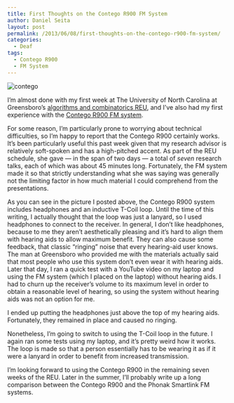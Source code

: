```yaml
---
title: First Thoughts on the Contego R900 FM System
author: Daniel Seita
layout: post
permalink: /2013/06/08/first-thoughts-on-the-contego-r900-fm-system/
categories:
  - Deaf
tags:
  - Contego R900
  - FM System
---
```

<img src="{{site.url}}/assets/Contego_R900.jpg" alt="contego">

I&#8217;m almost done with my first week at The University of North Carolina at Greensboro&#8217;s
[algorithms and combinatorics REU][2], and I&#8217;ve also had my first experience with the [Contego
R900 FM system][3].

For some reason, I&#8217;m particularly prone to worrying about technical difficulties, so I&#8217;m
happy to report that the Contego R900 certainly works. It&#8217;s been particularly useful this past
week given that my research advisor is relatively soft-spoken and has a high-pitched accent. As part
of the REU schedule, she gave &#8212; in the span of two days &#8212; a total of *seven* research
talks, each of which was about 45 minutes long. Fortunately, the FM system made it so that strictly
understanding what she was saying was generally not the limiting factor in how much material I could
comprehend from the presentations.

As you can see in the picture I posted above, the Contego R900 system includes headphones and an
inductive T-Coil loop. Until the time of this writing, I actually thought that the loop was just a
lanyard, so I used headphones to connect to the receiver. In general, I don&#8217;t like headphones,
because to me they aren&#8217;t aesthetically pleasing and it&#8217;s hard to align them with
hearing aids to allow maximum benefit. They can also cause some feedback, that classic
&#8220;ringing&#8221; noise that every hearing-aid user knows. The man at Greensboro who provided me
with the materials actually said that most people who use this system don&#8217;t even wear it with
hearing aids. Later that day, I ran a quick test with a YouTube video on my laptop and using the FM
system (which I placed on the laptop) without hearing aids. I had to churn up the receiver&#8217;s
volume to its maximum level in order to obtain a reasonable level of hearing, so using the system
without hearing aids was not an option for me.

I ended up putting the headphones just above the top of my hearing aids. Fortunately, they remained
in place and caused no ringing.

Nonetheless, I&#8217;m going to switch to using the T-Coil loop in the future. I again ran some
tests using my laptop, and it&#8217;s pretty weird how it works. The loop is made so that a person
essentially has to be wearing it as if it were a lanyard in order to benefit from increased
transmission.

I&#8217;m looking forward to using the Contego R900 in the remaining seven weeks of the REU. Later
in the summer, I&#8217;ll probably write up a long comparison between the Contego R900 and the
Phonak Smartlink FM systems.

 [2]: http://www.uncg.edu/cmp/reu/
 [3]: http://www.tecear.com/Comfort_Contego.htm
